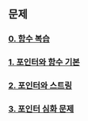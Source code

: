 ## 문제 

### [0. 함수 복습](test00/README.md)

### [1. 포인터와 함수 기본](test01/README.md)   

### [2. 포인터와 스트링](test02/README.md)   
   
### [3. 포인터 심화 문제](test03/README.md)    

